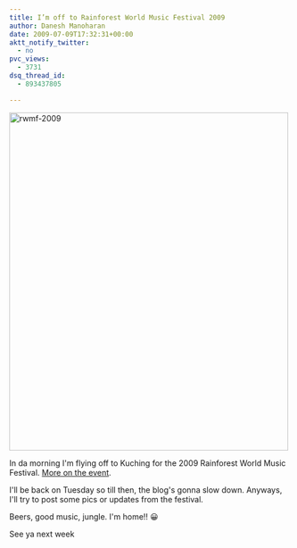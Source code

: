 ```yaml
---
title: I’m off to Rainforest World Music Festival 2009
author: Danesh Manoharan
date: 2009-07-09T17:32:31+00:00
aktt_notify_twitter:
  - no
pvc_views:
  - 3731
dsq_thread_id:
  - 893437805

---
```

[<img loading="lazy" class="alignnone size-full wp-image-1635" title="rwmf-2009" src="/wp-content/uploads/2009/07/rwmf-2009.jpg" alt="rwmf-2009" width="500" height="606" />][1]

In da morning I'm flying off to Kuching for the 2009 Rainforest World Music Festival. [More on the event][2].

I'll be back on Tuesday so till then, the blog's gonna slow down. Anyways, I'll try to post some pics or updates from the festival.

Beers, good music, jungle. I'm home!! 😀

See ya next week

 [1]: /wp-content/uploads/2009/07/rwmf-2009.jpg
 [2]: http://www.rainforestmusic-borneo.com/web/en/chairman_message.html